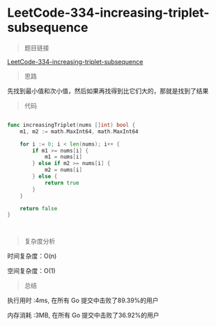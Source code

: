 # LeetCode-334-increasing-triplet-subsequence

>题目链接

[LeetCode-334-increasing-triplet-subsequence](https://leetcode-cn.com/problems/increasing-triplet-subsequence/)

>思路

先找到最小值和次小值，然后如果再找得到比它们大的，那就是找到了结果

>代码

```go

func increasingTriplet(nums []int) bool {
    m1, m2 := math.MaxInt64, math.MaxInt64

    for i := 0; i < len(nums); i++ {
        if m1 >= nums[i] {
            m1 = nums[i]
        } else if m2 >= nums[i] {
            m2 = nums[i]
        } else {
            return true
        }
    }

    return false
}




```

>复杂度分析

时间复杂度：O(n)

空间复杂度：O(1)

>总结

执行用时 :4ms, 在所有 Go 提交中击败了89.39%的用户
 
内存消耗 :3MB, 在所有 Go 提交中击败了36.92%的用户
